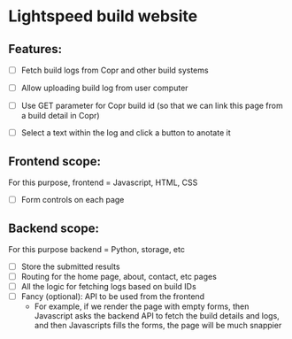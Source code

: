 # Lightspeed build website


## Features:

- [ ] Fetch build logs from Copr and other build systems
- [ ] Allow uploading build log from user computer
- [ ] Use GET parameter for Copr build id (so that we can link this
      page from a build detail in Copr)
- [ ] Select a text within the log and click a button to anotate it


## Frontend scope:

For this purpose, frontend = Javascript, HTML, CSS

- [ ] Form controls on each page


## Backend scope:

For this purpose backend = Python, storage, etc

- [ ] Store the submitted results
- [ ] Routing for the home page, about, contact, etc pages
- [ ] All the logic for fetching logs based on build IDs
- [ ] Fancy (optional): API to be used from the frontend
    - For example, if we render the page with empty forms, then
      Javascript asks the backend API to fetch the build details and
      logs, and then Javascripts fills the forms, the page will be
      much snappier
